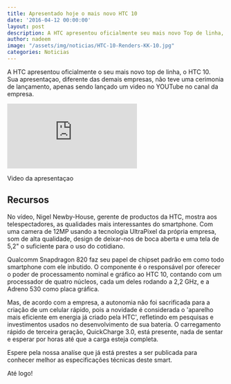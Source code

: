 ```yaml
---
title: Apresentado hoje o mais novo HTC 10
date: '2016-04-12 00:00:00'
layout: post
description: A HTC apresentou oficialmente seu mais novo Top de linha, HTC 10
author: nadeem
image: "/assets/img/noticias/HTC-10-Renders-KK-10.jpg"
categories: Noticias
---
```


A HTC apresentou oficialmente o seu mais novo top de linha, o HTC 10. <br>
Sua apresentaçao, diferente das demais empresas, não teve uma cerimonia de lançamento, apenas sendo lançado um video no YOUTube no canal da empresa.<br>

<div class="video-container">
    <iframe src="https://www.youtube.com/embed/MmmkyRopBFg" frameborder="0" allowfullscreen></iframe>
</div>
<p class="light caption">Video da apresentaçao</p>

## Recursos
No vídeo, Nigel Newby-House, gerente de productos da HTC, mostra aos telespectadores, as qualidades mais interessantes do smartphone.
Com uma camera de 12MP usando a tecnologia UltraPixel da própria empresa, som de alta qualidade, design de deixar-nos de boca aberta e uma tela de 5,2" o suficiente para o uso do cotidiano.

Qualcomm Snapdragon 820 faz seu papel de chipset padrão em como todo smartphone com ele inbutido. 
O componente é o responsável por oferecer o poder de processamento nominal e gráfico ao HTC 10, contando com um processador de quatro núcleos, cada um deles rodando a 2,2 GHz, e a Adreno 530 como placa gráfica.

Mas, de acordo com a empresa, a autonomia não foi sacrificada para a criação de um celular rápido, pois a novidade é considerada o 'aparelho mais eficiente em energia já criado pela HTC', refletindo em pesquisas e investimentos usados no desenvolvimento de sua bateria. O carregamento rápido de terceira geração, QuickCharge 3.0, está presente, nada de sentar e esperar por horas até que a carga esteja completa.

Espere pela nossa analíse que já está prestes a ser publicada para conhecer melhor as especificações técnicas deste smart.

Até logo!